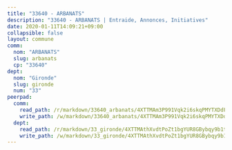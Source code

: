 ```yaml
---
title: "33640 - ARBANATS"
description: "33640 - ARBANATS | Entraide, Annonces, Initiatives"
date: 2020-01-11T14:09:21+09:00
collapsible: false
layout: commune
comm:
  nom: "ARBANATS"
  slug: arbanats
  cp: "33640"
dept:
  nom: "Gironde"
  slug: gironde
  num: "33"
peerpad:
  comm:
    read_path: /r/markdown/33640_arbanats/4XTTMAm3P991Vqk2i6skqPMYTXDdFxUQhtFoE99PaU6BmT6ZK
    write_path: /w/markdown/33640_arbanats/4XTTMAm3P991Vqk2i6skqPMYTXDdFxUQhtFoE99PaU6BmT6ZK-K3TgUGBpWucTNt8d5KNL5qq1Z7yRPjWXeXtSYF4xXnhC1Wi6H5qZiKaL3q1MzjU3Yc8eKh2UDh6wCyJ5aZukkq8V6fnbDQsQawJjYmf6DRU5je6S3ZPZgbbSXKUPu8AC9vr7TyRw
  dept:
    read_path: /r/markdown/33_gironde/4XTTMAthXvdtPoZt1bgYUR8GBybqy9b1tLUaaKDw5iKj57LRt
    write_path: /w/markdown/33_gironde/4XTTMAthXvdtPoZt1bgYUR8GBybqy9b1tLUaaKDw5iKj57LRt-K3TgU8ogmN5s8hbKrZhkV9P1KQiFepNWXjoYRvdMTW1jt7eRXTmrjG677tN9mcUTsALjzYGgb8mvcrYPJn2Jd8cTiBmF9aZcbgdcQL1kzCPJnSf6X8tpEcGPdTr5qT6cQqEpt6oQ
---
```


